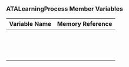 ### ATALearningProcess Member Variables

   | Variable Name    | Memory Reference            |
   |------------------|-----------------------------|
   |                  |                             |
   |                  |                             |
   |                  |                             |
   |                  |                             |
   |                  |                             |
   |                  |                             |
   |                  |                             |
   |                  |                             |
   |                  |                             |
   |                  |                             |
   |                  |                             |
   |                  |                             |
   |                  |                             |
   |                  |                             |

